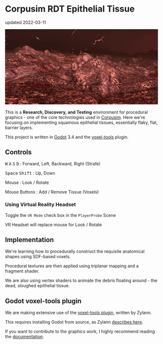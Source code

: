 # Corpusim RDT Epithelial Tissue

updated 2022-03-11

![Corpusim Image](corpusim_banner.jpg)

This is a **Research, Discovery, and Testing** environment for procedural graphics - one of the core technologies used in [Corpusim](http://www.corpusim.com). Here we're focusing on implementing squamous epithelial tissues, essentially flaky, flat, barrier layers.

This project is written in [Godot](https://godotengine.org/) 3.4 and the [voxel-tools](https://github.com/Zylann/godot_voxel) plugin.

## Controls

<kbd>W</kbd> <kbd>A</kbd> <kbd>S</kbd> <kbd>D</kbd> : Forward, Left, Backward, Right (Strafe)

<kbd>Space</kbd> <kbd>Shift</kbd> : Up, Down

Mouse : Look / Rotate

Mouse Buttons : Add / Remove Tissue (Voxels)

### Using Virtual Reality Headset

Toggle the `VR Mode` check box in the `PlayerProbe` Scene

VR Headset will replace mouse for Look / Rotate

## Implementation

We're learning how to procedurally construct the requisite anatomical shapes using  SDF-based voxels.

Procedural textures are then applied using triplanar mapping and a fragment shader.

We are also using vertex shaders to animate the debris floating around - the dead, sloughed epithelial tissue.



## Godot voxel-tools plugin

We are making extensive use of the [voxel-tools plugin](https://github.com/Zylann/godot_voxel), written by Zylann.

This requires installing Godot from source, as Zylann [describes here](https://voxel-tools.readthedocs.io/en/latest/getting_the_module/).

If you want to contribute to the graphics work, I highly recommend reading the [documentation](https://voxel-tools.readthedocs.io/en/latest/overview/).